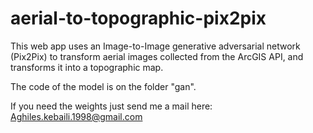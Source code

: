 # aerial-to-topographic-pix2pix
This web app uses an Image-to-Image generative adversarial network (Pix2Pix) to transform aerial images collected from the ArcGIS API, and transforms it into a topographic map.

The code of the model is on the folder "gan".

If you need the weights just send me a mail here: Aghiles.kebaili.1998@gmail.com
